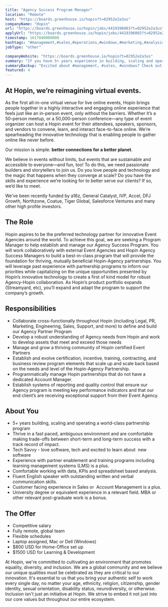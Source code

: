 ```yaml
---
title: "Agency Success Program Manager"
location: "Remote"
host: "https://boards.greenhouse.io/hopin?t=02952e2a3us"
companyName: "Hopin"
url: "https://boards.greenhouse.io/hopin/jobs/4419396003?t=02952e2a3us"
applyUrl: "https://boards.greenhouse.io/hopin/jobs/4419396003?t=02952e2a3us#app"
timestamp: 1617840000000
hashtags: "#management,#sales,#operations,#windows,#marketing,#analysis,#English"
jobType: "other"

companyWebsite: "https://boards.greenhouse.io/hopin?t=02952e2a3us"
summary: "If you have 5+ years experience in building, scaling and operating a world-class partnership program, Hopin has a job opening for an Agency Success Program Manager."
summaryBackup: "Excited about #management, #sales, #windows? Check out this job post!"
featured: 4
---
```


## At Hopin, we’re reimagining virtual events.

As the first all-in-one virtual venue for live online events, Hopin brings people together in a highly interactive and engaging online experience that feels just like an in-person event, only without the barriers. Whether it’s a 50-person meetup, or a 50,000-person conference—any type of event organizer can host a Hopin event for their attendees, speakers, sponsors, and vendors to convene, learn, and interact face-to-face online. We’re spearheading the innovative technology that is enabling people to gather online like never before.

Our mission is simple: **better connections for a better planet**. 

We believe in events without limits, but events that are sustainable and accessible to everyone—and fun, too! To do this, we need passionate builders and storytellers to join us. Do you love people and technology and the magic that happens when they converge at scale? Do you have the skills and experience we’re looking for to better serve our clients? If so, we’d like to meet.

We’ve been recently funded by a16z, General Catalyst, IVP, Accel, DFJ Growth, Northzone, Coatue, Tiger Global, Salesforce Ventures and many other high profile investors.

## The Role

Hopin aspires to be the preferred technology partner for innovative Event Agencies around the world. To achieve this goal, we are seeking a Program Manager to help establish and manage our Agency Success Program. You will work collaboratively with external Event Agencies and Hopin Agency Success Managers to build a best-in-class program that will provide the foundation for thriving, mutually beneficial Hopin-Agency partnerships. You will leverage past experience with partnership programs to inform our priorities while capitalizing on the unique opportunities presented by Hopin’s innovative technology to create a first of kind model for robust Agency-Hopin collaboration. As Hopin’s product portfolio expands (Streamyard, etc), you’ll expand and adapt the program to support the company’s growth.

## Responsibilities

*   Collaborate cross-functionally throughout Hopin (including Legal, PR, Marketing, Engineering, Sales, Support, and more) to define and build our Agency Partner Program
*   Develop a robust understanding of Agency needs from Hopin and work to develop assets that meet and exceed those needs
*   Manage and grow a thriving community of Hopin certified Event Partners
*   Establish and evolve certification, incentive, training, contracting, and business review program elements that scale up and scale back based on the needs and level of the Hopin-Agency Partnership.
*   Programmatically manage Hopin partnerships that do not have a dedicated Account Manager.
*   Establish systems of reporting and quality control that ensure our Agency program is meeting key performance indicators and that our end client’s are receiving exceptional support from their Event Agency.

## About You

*   5+ years building, scaling and operating a world-class partnership program
*   Thrive in a fast paced, ambiguous environment and are comfortable making trade-offs between short-term and long-term success with a track record of impact.
*   Tech Savvy - love software, tech and excited to learn about  new software
*   Experience with partner enablement and training programs including learning management systems (LMS) is a plus.
*   Comfortable working with data, KPIs and spreadsheet based analysis.
*   Fluent English speaker with outstanding written and verbal communication skills.
*   Customer facing experience in Sales or  Account Management is a plus.
*   University degree or equivalent experience in a relevant field. MBA or other relevant post-graduate work is a bonus.

## The Offer

*   Competitive salary
*   Fully remote, global team
*   Flexible schedules
*   Laptop assigned, Mac or Dell (Windows)
*   $800 USD for Home-Office set up
*   $1500 USD for Learning & Development

At Hopin, we're committed to cultivating an environment that promotes equality, diversity, and inclusion. We are a global community and we believe our unique qualities must be celebrated as they are critical to our innovation. It's essential to us that you bring your authentic self to work every single day, no matter your age, ethnicity, religion, citizenship, gender identity, sexual orientation, disability status, neurodiversity, or otherwise. Inclusion isn't just an initiative at Hopin. We strive to embed it not just into our core values but throughout our entire ecosystem.
